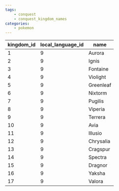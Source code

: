 ```yaml
---
tags:
    - conquest
    - conquest_kingdom_names
categories:
    - pokemon
---
```


| kingdom_id | local_language_id |   name    |
|------------|-------------------|-----------|
| 1          | 9                 | Aurora    |
| 2          | 9                 | Ignis     |
| 3          | 9                 | Fontaine  |
| 4          | 9                 | Violight  |
| 5          | 9                 | Greenleaf |
| 6          | 9                 | Nixtorm   |
| 7          | 9                 | Pugilis   |
| 8          | 9                 | Viperia   |
| 9          | 9                 | Terrera   |
| 10         | 9                 | Avia      |
| 11         | 9                 | Illusio   |
| 12         | 9                 | Chrysalia |
| 13         | 9                 | Cragspur  |
| 14         | 9                 | Spectra   |
| 15         | 9                 | Dragnor   |
| 16         | 9                 | Yaksha    |
| 17         | 9                 | Valora    |
